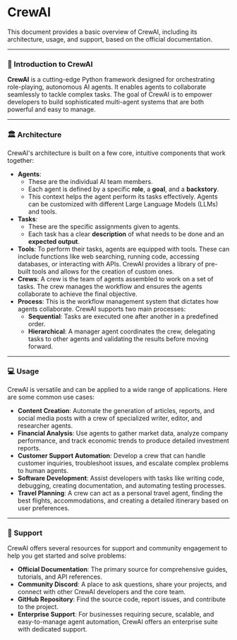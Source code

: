 # CrewAI 

This document provides a basic overview of CrewAI, including its architecture, usage, and support, based on the official documentation.

---

### 🚀 Introduction to CrewAI

**CrewAI** is a cutting-edge Python framework designed for orchestrating role-playing, autonomous AI agents. It enables agents to collaborate seamlessly to tackle complex tasks. The goal of CrewAI is to empower developers to build sophisticated multi-agent systems that are both powerful and easy to manage.

---

### 🏛️ Architecture

CrewAI's architecture is built on a few core, intuitive components that work together:

* **Agents**:
   - These are the individual AI team members.
   - Each agent is defined by a specific **role**, a **goal**, and a **backstory**.
   - This context helps the agent perform its tasks effectively. Agents can be customized with different Large Language Models (LLMs) and tools.
* **Tasks**:
   - These are the specific assignments given to agents.
   - Each task has a clear **description** of what needs to be done and an **expected output**.
* **Tools**: To perform their tasks, agents are equipped with tools. These can include functions like web searching, running code, accessing databases, or interacting with APIs. CrewAI provides a library of pre-built tools and allows for the creation of custom ones.
* **Crews**: A crew is the team of agents assembled to work on a set of tasks. The crew manages the workflow and ensures the agents collaborate to achieve the final objective.
* **Process**: This is the workflow management system that dictates how agents collaborate. CrewAI supports two main processes:
    * **Sequential**: Tasks are executed one after another in a predefined order.
    * **Hierarchical**: A manager agent coordinates the crew, delegating tasks to other agents and validating the results before moving forward.

---

### 💻 Usage

CrewAI is versatile and can be applied to a wide range of applications. Here are some common use cases:

* **Content Creation**: Automate the generation of articles, reports, and social media posts with a crew of specialized writer, editor, and researcher agents.
* **Financial Analysis**: Use agents to gather market data, analyze company performance, and track economic trends to produce detailed investment reports.
* **Customer Support Automation**: Develop a crew that can handle customer inquiries, troubleshoot issues, and escalate complex problems to human agents.
* **Software Development**: Assist developers with tasks like writing code, debugging, creating documentation, and automating testing processes.
* **Travel Planning**: A crew can act as a personal travel agent, finding the best flights, accommodations, and creating a detailed itinerary based on user preferences.

---

### 🤝 Support

CrewAI offers several resources for support and community engagement to help you get started and solve problems:

* **Official Documentation**: The primary source for comprehensive guides, tutorials, and API references.
* **Community Discord**: A place to ask questions, share your projects, and connect with other CrewAI developers and the core team.
* **GitHub Repository**: Find the source code, report issues, and contribute to the project.
* **Enterprise Support**: For businesses requiring secure, scalable, and easy-to-manage agent automation, CrewAI offers an enterprise suite with dedicated support.
